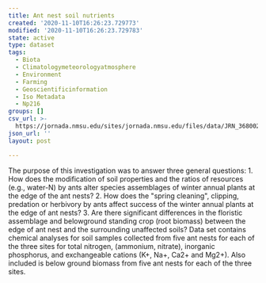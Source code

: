 ```yaml
---
title: Ant nest soil nutrients
created: '2020-11-10T16:26:23.729773'
modified: '2020-11-10T16:26:23.729783'
state: active
type: dataset
tags:
  - Biota
  - Climatologymeteorologyatmosphere
  - Environment
  - Farming
  - Geoscientificinformation
  - Iso Metadata
  - Np216
groups: []
csv_url: >-
  https://jornada.nmsu.edu/sites/jornada.nmsu.edu/files/data/JRN_368002_ant_nest_soil_nutrient_data.csv
json_url: ''
layout: post

---
```

<p>The purpose of this investigation was to answer three general questions: 1. How does the modification of soil properties and the ratios of resources (e.g., water-N) by ants alter species assemblages of winter annual plants at the edge of the ant nests? 2. How does the "spring cleaning", clipping, predation or herbivory by ants affect success of the winter annual plants at the edge of ant nests? 3. Are there significant differences in the floristic assemblage and belowground standing crop (root biomass) between the edge of ant nest and the surrounding unaffected soils? Data set contains chemical analyses for soil samples collected from five ant nests for each of the three sites for total nitrogen, (ammonium, nitrate), inorganic phosphorus, and exchangeable cations (K+, Na+, Ca2+ and Mg2+). Also included is below ground biomass from five ant nests for each of the three sites.</p>


